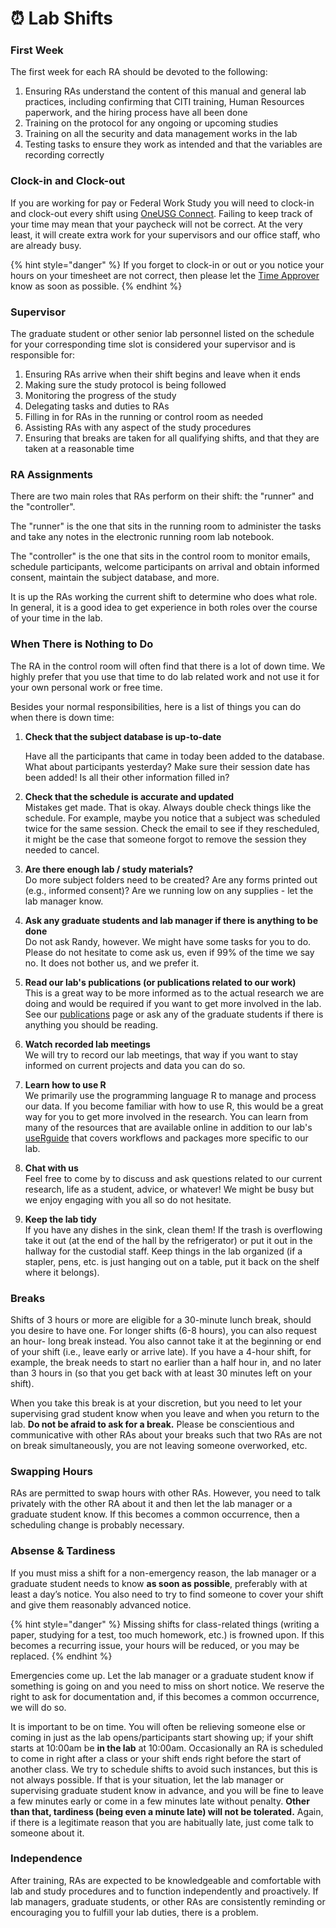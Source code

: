# ⏰ Lab Shifts

### First Week

The first week for each RA should be devoted to the following:

1. Ensuring RAs understand the content of this manual and general lab practices, including confirming that CITI training, Human Resources paperwork, and the hiring process have all been done
2. Training on the protocol for any ongoing or upcoming studies
3. Training on all the security and data management works in the lab
4. Testing tasks to ensure they work as intended and that the variables are recording correctly

### Clock-in and Clock-out

If you are working for pay or Federal Work Study you will need to clock-in and clock-out every shift using [OneUSG Connect](https://oneusgconnect.usg.edu/). Failing to keep track of your time may mean that your paycheck will not be correct. At the very least, it will create extra work for your supervisors and our office staff, who are already busy.

{% hint style="danger" %}
If you forget to clock-in or out or you notice your hours on your timesheet are not correct, then please let the [Time Approver](../lab-overview/people.md) know as soon as possible.
{% endhint %}

### Supervisor

The graduate student or other senior lab personnel listed on the schedule for your corresponding time slot is considered your supervisor and is responsible for:

1. Ensuring RAs arrive when their shift begins and leave when it ends
2. Making sure the study protocol is being followed
3. Monitoring the progress of the study
4. Delegating tasks and duties to RAs
5. Filling in for RAs in the running or control room as needed
6. Assisting RAs with any aspect of the study procedures
7. Ensuring that breaks are taken for all qualifying shifts, and that they are taken at a reasonable time

### RA Assignments

There are two main roles that RAs perform on their shift: the "runner" and the "controller".

The "runner" is the one that sits in the running room to administer the tasks and take any notes in the electronic running room lab notebook.

The "controller" is the one that sits in the control room to monitor emails, schedule participants, welcome participants on arrival and obtain informed consent, maintain the subject database, and more.

It is up the RAs working the current shift to determine who does what role. In general, it is a good idea to get experience in both roles over the course of your time in the lab.

### When There is Nothing to Do

The RA in the control room will often find that there is a lot of down time. We highly prefer that you use that time to do lab related work and not use it for your own personal work or free time.&#x20;

Besides your normal responsibilities, here is a list of things you can do when there is down time:

1.  **Check that the subject database is up-to-date**

    Have all the participants that came in today been added to the database. What about participants yesterday? Make sure their session date has been added! Is all their other information filled in?&#x20;
2. **Check that the schedule is accurate and updated**\
   Mistakes get made. That is okay. Always double check things like the schedule. For example, maybe you notice that a subject was scheduled twice for the same session. Check the email to see if they rescheduled, it might be the case that someone forgot to remove the session they needed to cancel.&#x20;
3. **Are there enough lab / study materials?**\
   Do more subject folders need to be created? Are any forms printed out (e.g., informed consent)? Are we running low on any supplies - let the lab manager know.&#x20;
4. **Ask any graduate students and lab manager if there is anything to be done**\
   Do not ask Randy, however. We might have some tasks for you to do. Please do not hesitate to come ask us, even if 99% of the time we say no. It does not bother us, and we prefer it.
5. **Read our lab's publications (or publications related to our work)**\
   This is a great way to be more informed as to the actual research we are doing and would be required if you want to get more involved in the lab. See our [publications](https://englelab.gatech.edu/publications) page or ask any of the graduate students if there is anything you should be reading.
6. **Watch recorded lab meetings**\
   We will try to record our lab meetings, that way if you want to stay informed on current projects and data you can do so.
7. **Learn how to use R**\
   We primarily use the programming language R to manage and process our data. If you become familiar with how to use R, this would be a great way for you to get more involved in the research. You can learn from many of the resources that are available online in addition to our lab's [useRguide](https://englelab.gatech.edu/useRguide/) that covers workflows and packages more specific to our lab.
8. **Chat with us**\
   Feel free to come by to discuss and ask questions related to our current research, life as a student, advice, or whatever! We might be busy but we enjoy engaging with you all so do not hesitate.
9. **Keep the lab tidy**\
   If you have any dishes in the sink, clean them! If the trash is overflowing take it out (at the end of the hall by the refrigerator) or put it out in the hallway for the custodial staff. Keep things in the lab organized (if a stapler, pens, etc. is just hanging out on a table, put it back on the shelf where it belongs).

### Breaks

Shifts of 3 hours or more are eligible for a 30-minute lunch break, should you desire to have one. For longer shifts (6-8 hours), you can also request an hour- long break instead. You also cannot take it at the beginning or end of your shift (i.e., leave early or arrive late). If you have a 4-hour shift, for example, the break needs to start no earlier than a half hour in, and no later than 3 hours in (so that you get back with at least 30 minutes left on your shift).

When you take this break is at your discretion, but you need to let your supervising grad student know when you leave and when you return to the lab. **Do not be afraid to ask for a break.** Please be conscientious and communicative with other RAs about your breaks such that two RAs are not on break simultaneously, you are not leaving someone overworked, etc.

### Swapping Hours

RAs are permitted to swap hours with other RAs. However, you need to talk privately with the other RA about it and then let the lab manager or a graduate student know. If this becomes a common occurrence, then a scheduling change is probably necessary.

### Absense & Tardiness

If you must miss a shift for a non-emergency reason, the lab manager or a graduate student needs to know **as soon as possible**, preferably with at least a day’s notice. You also need to try to find someone to cover your shift and give them reasonably advanced notice.

{% hint style="danger" %}
Missing shifts for class-related things (writing a paper, studying for a test, too much homework, etc.) is frowned upon. If this becomes a recurring issue, your hours will be reduced, or you may be replaced.
{% endhint %}

Emergencies come up. Let the lab manager or a graduate student know if something is going on and you need to miss on short notice. We reserve the right to ask for documentation and, if this becomes a common occurrence, we will do so.

It is important to be on time. You will often be relieving someone else or coming in just as the lab opens/participants start showing up; if your shift starts at 10:00am be **in the lab** at 10:00am. Occasionally an RA is scheduled to come in right after a class or your shift ends right before the start of another class. We try to schedule shifts to avoid such instances, but this is not always possible. If that is your situation, let the lab manager or supervising graduate student know in advance, and you will be fine to leave a few minutes early or come in a few minutes late without penalty. **Other than that, tardiness (being even a minute late) will not be tolerated.** Again, if there is a legitimate reason that you are habitually late, just come talk to someone about it.

### Independence

After training, RAs are expected to be knowledgeable and comfortable with lab and study procedures and to function independently and proactively. If lab managers, graduate students, or other RAs are consistently reminding or encouraging you to fulfill your lab duties, there is a problem.
